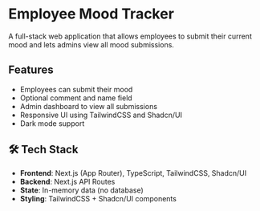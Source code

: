 # Employee Mood Tracker

A  full-stack web application that allows employees to submit their current mood and lets admins view all mood submissions.

##  Features

-  Employees can submit their mood
-  Optional comment and name field
-  Admin dashboard to view all submissions
-  Responsive UI using TailwindCSS and Shadcn/UI
-  Dark mode support 

## 🛠 Tech Stack

- **Frontend**: Next.js (App Router), TypeScript, TailwindCSS, Shadcn/UI
- **Backend**: Next.js API Routes
- **State**: In-memory data (no database)
- **Styling**: TailwindCSS + Shadcn/UI components
